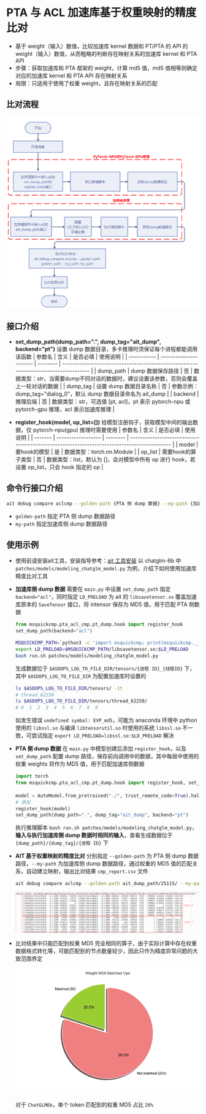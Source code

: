# PTA 与 ACL 加速库基于权重映射的精度比对
- 基于 weight（输入）数值，比较加速库 kernel 数据和 PT/PTA 的 API 的 weight（输入）数值，从而粗略的判断存在映射关系的加速库 kernel 和 PTA API
- 步骤：获取加速库和 PTA 框架的 weight，计算 md5 值，md5 值相等则确定对应的加速库 kernel 和 PTA API 存在映射关系
- 局限：只适用于使用了权重 weight，且存在映射关系的匹配

## 比对流程
![acl_pta_workflow.png](acl_pta_workflow.png)
## 接口介绍
- **set_dump_path(dump_path=".", dump_tag="ait_dump", backend="pt")** 设置 dump 数据目录，多卡推理时须保证每个进程都能调用该函数
  | 参数名      | 含义                   | 是否必填 | 使用说明                                                                                  |
  | ----------- | ---------------------- | -------- | ------------------------------------------------------------------------------------- |
  | dump_path   | dump 数据保存路径      | 否       | 数据类型：str，当需要dump不同对话的数据时，建议设置该参数，否则会覆盖上一轮对话的数据     |
  | dump_tag    | 设置 dump 数据目录名称 | 否       | 参数示例：dump_tag="dialog_0"，默认 dump 数据目录命名为 ait_dump                           |
  | backend     | 推理后端               | 否       | 数据类型：str，可选值 [pt, acl]，pt 表示 pytorch-npu 或 pytorch-gpu 推理，acl 表示加速库推理 |

- **register_hook(model, op_list=[])** 给模型注册钩子，获取模型中间的输出数据，仅 pytorch-npu(gpu) 推理时需要使用
  | 参数名  | 含义               | 是否必填 | 使用说明                                                                                    |
  | ------- | ------------------ | -------- | ------------------------------------------------------------------------------------------- |
  | model   | 要hook的模型       | 是       | 数据类型：torch.nn.Module                                                                   |
  | op_list | 需要hook的算子类型 | 否       | 数据类型：list，默认为 []，会对模型中所有 op 进行 hook，若设置 op_list，只会 hook 指定的 op |
## 命令行接口介绍
```sh
ait debug compare aclcmp --golden-path {PTA 侧 dump 数据} --my-path {加速库侧 dump 数据}
```
- `golden-path` 指定 PTA 侧 dump 数据路径
- `my-path` 指定加速库侧 dump 数据路径
## 使用示例
- 使用前请安装ait工具，安装指导参考：[ait 工具安装](https://gitee.com/ascend/ait/blob/master/ait/docs/install/README.md) 以 chatglm-6b 中 `patches/models/modeling_chatglm_model.py` 为例，介绍下如何使用加速库精度比对工具
- **加速库侧 dump 数据** 需要在 `main.py` 中设置 `set_dump_path` 指定 `backend="acl"`，同时指定 `LD_PRELOAD` 为 ait 的 `libsavetensor.so` 覆盖加速库原本的 `SaveTensor` 接口，将 intensor 保存为 MD5 值，用于匹配 PTA 侧数据
  ```py
  from msquickcmp.pta_acl_cmp.pt_dump.hook import register_hook
  set_dump_path(backend="acl")
  ```
  ```sh
  MSQUICKCMP_PATH=`python3 -c 'import msquickcmp; print(msquickcmp.__path__[0])'`
  export LD_PRELOAD=$MSQUICKCMP_PATH/libsavetensor.so:$LD_PRELOAD
  bash run.sh patches/models/modeling_chatglm_model.py
  ```
  生成数据位于 `$ASDOPS_LOG_TO_FILE_DIR/tensors/{进程 ID}_{线程ID}` 下，其中 `$ASDOPS_LOG_TO_FILE_DIR` 为配置加速库时设置的
  ```sh
  ls $ASDOPS_LOG_TO_FILE_DIR/tensors/ -1t
  # thread_62250
  ls $ASDOPS_LOG_TO_FILE_DIR/tensors/thread_62250/
  # 0  1  2  3  4  5  6  7  8  9
  ```
  如发生错误 `undefined symbol: EVP_md5`，可能为 anaconda 环境中 python 使用的 `libssl.so` 与编译 `libtensorutil.so` 时使用的系统 `libssl.so` 不一致，可尝试指定 `export LD_PRELOAD=libssl.so:$LD_PRELOAD` 解决
- **PTA 侧 dump 数据** 在 `main.py` 中模型创建后添加 `register_hook`，以及 `set_dump_path` 配置 dump 路径，保存前向调用中的数据，其中每层中使用的权重 weights 将作为 MD5 值，用于匹配加速库侧数据
  ```py
  import torch
  from msquickcmp.pta_acl_cmp.pt_dump.hook import register_hook, set_dump_path

  model = AutoModel.from_pretrained("./", trust_remote_code=True).half().npu()
  # 添加
  register_hook(model)
  set_dump_path(dump_path=".", dump_tag="ait_dump", backend="pt")
  ```
  执行推理脚本 `bash run.sh patches/models/modeling_chatglm_model.py`，**输入与执行加速库侧 dump 数据时相同的输入**，查看生成数据位于 `{dump_path}/{dump_tag}/{进程 ID}` 下
- **AIT 基于权重映射的精度比对** 分别指定 `--golden-path` 为 PTA 侧 dump 数据路径，`--my-path` 为加速库侧 dump 数据路径，通过权重的 MD5 值的匹配关系，自动建立映射，输出比对结果 `cmp_report.csv` 文件
  ```sh
  ait debug compare aclcmp --golden-path ait_dump_path/25115/ --my-path ../../atb_temp/tensors/62250_62250
  ```
  ![cmp_result.png](cmp_result.png)
- 比对结果中只能匹配到权重 MD5 完全相同的算子，由于实际计算中存在权重数据格式转化等，可能匹配到的节点数量较少，因此只作为精度异常问题的大致范围界定

  ![matched_pie.png](matched_pie.png)

  对于 `ChatGLM6b`，单个 token 匹配到的权重 MD5 占比 `20%`